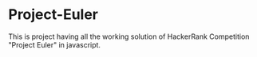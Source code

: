 # Project-Euler
This is project having all the working solution of HackerRank Competition "Project Euler" in javascript. 
